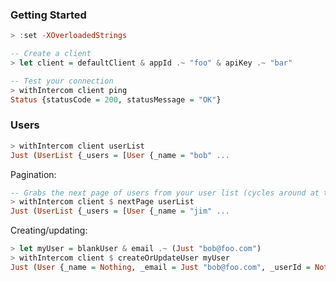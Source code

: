 
### Getting Started

```haskell
> :set -XOverloadedStrings

-- Create a client
> let client = defaultClient & appId .~ "foo" & apiKey .~ "bar"

-- Test your connection
> withIntercom client ping
Status {statusCode = 200, statusMessage = "OK"}
```

### Users

```haskell
> withIntercom client userList
Just (UserList {_users = [User {_name = "bob" ...
```

Pagination:

```haskell
-- Grabs the next page of users from your user list (cycles around at the end)
> withIntercom client $ nextPage userList
Just (UserList {_users = [User {_name = "jim" ...
```

Creating/updating:

```haskell
> let myUser = blankUser & email .~ (Just "bob@foo.com")
> withIntercom client $ createOrUpdateUser myUser
Just (User {_name = Nothing, _email = Just "bob@foo.com", _userId = Nothing, _customAttributes = fromList []})
```
